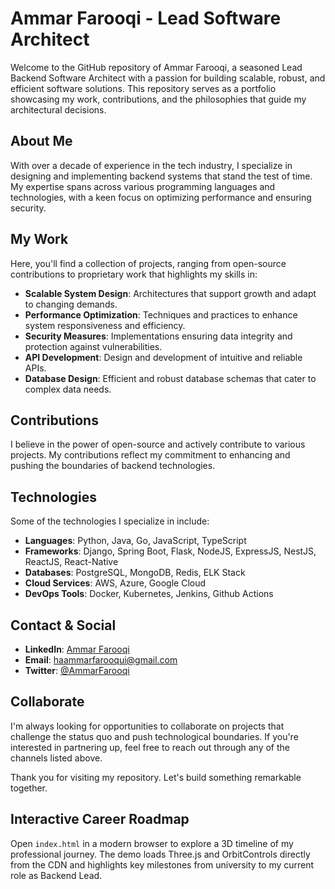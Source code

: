 # Ammar Farooqi - Lead Software Architect

Welcome to the GitHub repository of Ammar Farooqi, a seasoned Lead Backend Software Architect with a passion for building scalable, robust, and efficient software solutions. This repository serves as a portfolio showcasing my work, contributions, and the philosophies that guide my architectural decisions.

## About Me

With over a decade of experience in the tech industry, I specialize in designing and implementing backend systems that stand the test of time. My expertise spans across various programming languages and technologies, with a keen focus on optimizing performance and ensuring security.

## My Work

Here, you'll find a collection of projects, ranging from open-source contributions to proprietary work that highlights my skills in:

- **Scalable System Design**: Architectures that support growth and adapt to changing demands.
- **Performance Optimization**: Techniques and practices to enhance system responsiveness and efficiency.
- **Security Measures**: Implementations ensuring data integrity and protection against vulnerabilities.
- **API Development**: Design and development of intuitive and reliable APIs.
- **Database Design**: Efficient and robust database schemas that cater to complex data needs.

## Contributions

I believe in the power of open-source and actively contribute to various projects. My contributions reflect my commitment to enhancing and pushing the boundaries of backend technologies.

## Technologies

Some of the technologies I specialize in include:

- **Languages**: Python, Java, Go, JavaScript, TypeScript
- **Frameworks**: Django, Spring Boot, Flask, NodeJS, ExpressJS, NestJS, ReactJS, React-Native
- **Databases**: PostgreSQL, MongoDB, Redis, ELK Stack
- **Cloud Services**: AWS, Azure, Google Cloud
- **DevOps Tools**: Docker, Kubernetes, Jenkins, Github Actions

## Contact & Social

- **LinkedIn**: [Ammar Farooqi](https://linkedin.com/in/ammarfarooqi)
- **Email**: haammarfarooqui@gmail.com
- **Twitter**: [@AmmarFarooqi](https://twitter.com/ammarfarooqii)

## Collaborate

I'm always looking for opportunities to collaborate on projects that challenge the status quo and push technological boundaries. If you're interested in partnering up, feel free to reach out through any of the channels listed above.

Thank you for visiting my repository. Let's build something remarkable together.

## Interactive Career Roadmap

Open `index.html` in a modern browser to explore a 3D timeline of my professional journey. The demo loads Three.js and OrbitControls directly from the CDN and highlights key milestones from university to my current role as Backend Lead.
